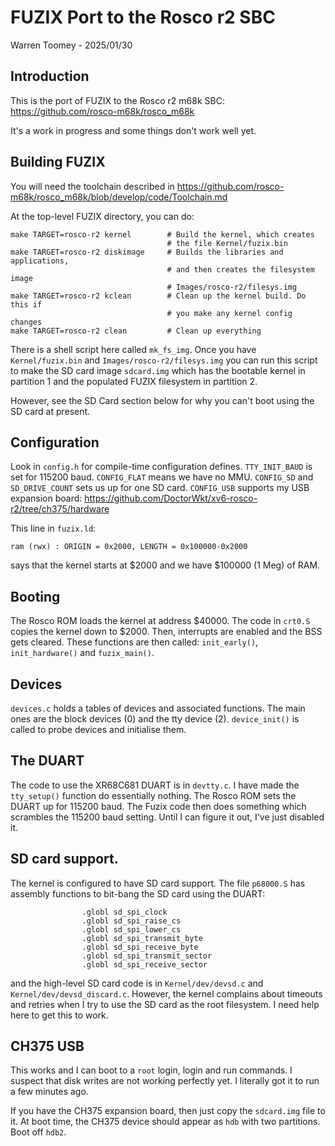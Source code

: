 # FUZIX Port to the Rosco r2 SBC

Warren Toomey - 2025/01/30

## Introduction

This is the port of FUZIX to the Rosco r2 m68k SBC:
https://github.com/rosco-m68k/rosco_m68k

It's a work in progress and some things don't work well yet.

## Building FUZIX

You will need the toolchain described in
https://github.com/rosco-m68k/rosco_m68k/blob/develop/code/Toolchain.md

At the top-level FUZIX directory, you can do:

```
make TARGET=rosco-r2 kernel        # Build the kernel, which creates
                                   # the file Kernel/fuzix.bin
make TARGET=rosco-r2 diskimage     # Builds the libraries and applications,
                                   # and then creates the filesystem image
                                   # Images/rosco-r2/filesys.img
make TARGET=rosco-r2 kclean        # Clean up the kernel build. Do this if
                                   # you make any kernel config changes
make TARGET=rosco-r2 clean         # Clean up everything
```

There is a shell script here called `mk_fs_img`. Once you have
`Kernel/fuzix.bin` and `Images/rosco-r2/filesys.img` you can run
this script to make the SD card image `sdcard.img` which has the
bootable kernel in partition 1 and the populated FUZIX filesystem
in partition 2.

However, see the SD Card section below for why you can't boot
using the SD card at present.

## Configuration

Look in `config.h` for compile-time configuration defines.
`TTY_INIT_BAUD` is set for 115200 baud. `CONFIG_FLAT` means we have no MMU.
`CONFIG_SD` and `SD_DRIVE_COUNT` sets us up for one SD card.
`CONFIG_USB` supports my USB expansion board:
https://github.com/DoctorWkt/xv6-rosco-r2/tree/ch375/hardware

This line in `fuzix.ld`:

```
ram (rwx) : ORIGIN = 0x2000, LENGTH = 0x100000-0x2000
```

says that the kernel starts at $2000 and we have $100000 (1 Meg) of RAM.

## Booting

The Rosco ROM loads the kernel at address $40000. The code in `crt0.S`
copies the kernel down to $2000. Then, interrupts are enabled and the
BSS gets cleared. These functions are then called: `init_early()`,
`init_hardware()` and `fuzix_main()`.

## Devices

`devices.c` holds a tables of devices and associated functions. The
main ones are the block devices (0) and the tty device (2). 
`device_init()` is called to probe devices and initialise them.

## The DUART

The code to use the XR68C681 DUART is in `devtty.c`. I have made the
`tty_setup()` function do essentially nothing. The Rosco ROM sets the
DUART up for 115200 baud. The Fuzix code then does something which
scrambles the 115200 baud setting. Until I can figure it out, I've
just disabled it.

## SD card support.

The kernel is configured to have SD card support. The file `p68000.S` has
assembly functions to bit-bang the SD card using the DUART:

```
                .globl sd_spi_clock
                .globl sd_spi_raise_cs
                .globl sd_spi_lower_cs
                .globl sd_spi_transmit_byte
                .globl sd_spi_receive_byte
                .globl sd_spi_transmit_sector
                .globl sd_spi_receive_sector
```

and the high-level SD card code is in `Kernel/dev/devsd.c` and
`Kernel/dev/devsd_discard.c`. However, the kernel complains about
timeouts and retries when I try to use the SD card as the root
filesystem. I need help here to get this to work.

## CH375 USB

This works and I can boot to a `root` login, login and run commands.
I suspect that disk writes are not working perfectly yet. I literally
got it to run a few minutes ago.

If you have the CH375 expansion board, then just copy the `sdcard.img`
file to it. At boot time, the CH375 device should appear as `hdb`
with two partitions. Boot off `hdb2`.
